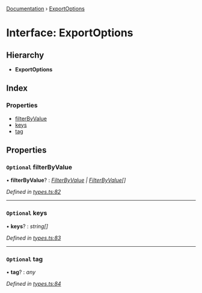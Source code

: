 [Documentation](../README.md) › [ExportOptions](exportoptions.md)

# Interface: ExportOptions

## Hierarchy

* **ExportOptions**

## Index

### Properties

* [filterByValue](exportoptions.md#optional-filterbyvalue)
* [keys](exportoptions.md#optional-keys)
* [tag](exportoptions.md#optional-tag)

## Properties

### `Optional` filterByValue

• **filterByValue**? : *[FilterByValue](../README.md#filterbyvalue) | [FilterByValue](../README.md#filterbyvalue)[]*

*Defined in [types.ts:82](https://github.com/badbatch/cachemap/blob/6239088/packages/core/src/types.ts#L82)*

___

### `Optional` keys

• **keys**? : *string[]*

*Defined in [types.ts:83](https://github.com/badbatch/cachemap/blob/6239088/packages/core/src/types.ts#L83)*

___

### `Optional` tag

• **tag**? : *any*

*Defined in [types.ts:84](https://github.com/badbatch/cachemap/blob/6239088/packages/core/src/types.ts#L84)*
